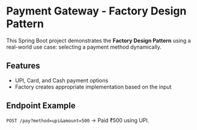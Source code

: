 # Payment Gateway - Factory Design Pattern

This Spring Boot project demonstrates the **Factory Design Pattern** using a real-world use case: selecting a payment method dynamically.

## Features
- UPI, Card, and Cash payment options
- Factory creates appropriate implementation based on the input

## Endpoint Example
`POST /pay?method=upi&amount=500` → Paid ₹500 using UPI.
